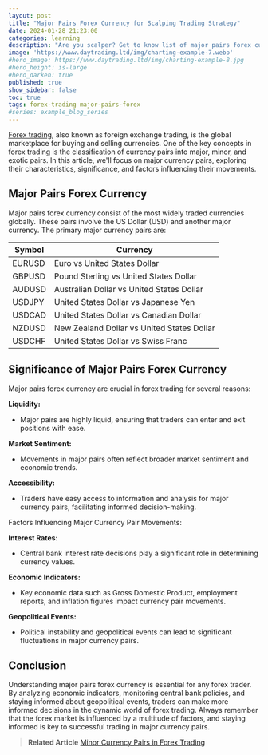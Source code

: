 ```yaml
---
layout: post
title: "Major Pairs Forex Currency for Scalping Trading Strategy"
date: 2024-01-28 21:23:00
categories: learning
description: "Are you scalper? Get to know list of major pairs forex currency for better understanding."
image: 'https://www.daytrading.ltd/img/charting-example-7.webp'
#hero_image: https://www.daytrading.ltd/img/charting-example-8.jpg
#hero_height: is-large
#hero_darken: true
published: true
show_sidebar: false
toc: true
tags: forex-trading major-pairs-forex
#series: example_blog_series
---
```


<a href="https://www.daytrading.ltd/learning/what-is-forex-trading">Forex trading</a>, also known as foreign exchange trading, is the global marketplace for buying and selling currencies. One of the key concepts in forex trading is the classification of currency pairs into major, minor, and exotic pairs. In this article, we'll focus on major currency pairs, exploring their characteristics, significance, and factors influencing their movements.

## Major Pairs Forex Currency
Major pairs forex currency consist of the most widely traded currencies globally. These pairs involve the US Dollar (USD) and another major currency. The primary major currency pairs are:

<table>
  <thead>
    <tr>
      <th>Symbol</th>
      <th>Currency</th>
    </tr>
  </thead>
  <tbody>
    <tr>
      <td>EURUSD</td>
      <td>Euro vs United States Dollar</td>
    </tr>
    <tr>
      <td>GBPUSD</td>
      <td>Pound Sterling vs United States Dollar</td>
    </tr>
    <tr>
      <td>AUDUSD</td>
      <td>Australian Dollar vs United States Dollar</td>
    </tr>
    <tr>
      <td>USDJPY</td>
      <td>United States Dollar vs Japanese Yen</td>
    </tr>
    <tr>
      <td>USDCAD</td>
      <td>United States Dollar vs Canadian Dollar</td>
    </tr>
    <tr>
      <td>NZDUSD</td>
      <td>New Zealand Dollar vs United States Dollar</td>
    </tr>
    <tr>
      <td>USDCHF</td>
      <td>United States Dollar vs Swiss Franc</td>
    </tr>
  </tbody>
</table>

## Significance of Major Pairs Forex Currency
Major pairs forex currency are crucial in forex trading for several reasons:

 <strong>Liquidity:</strong>
 * Major pairs are highly liquid, ensuring that traders can enter and exit positions with ease.
  
 <strong>Market Sentiment:</strong>
 * Movements in major pairs often reflect broader market sentiment and economic trends.

 <strong>Accessibility:</strong>
 * Traders have easy access to information and analysis for major currency pairs, facilitating informed decision-making.

Factors Influencing Major Currency Pair Movements:

 <strong>Interest Rates:</strong>
 * Central bank interest rate decisions play a significant role in determining currency values.

 <strong>Economic Indicators:</strong>
 * Key economic data such as Gross Domestic Product, employment reports, and inflation figures impact currency pair movements.

 <strong>Geopolitical Events:</strong>
 * Political instability and geopolitical events can lead to significant fluctuations in major currency pairs.

## Conclusion
Understanding major pairs forex currency is essential for any forex trader. By analyzing economic indicators, monitoring central bank policies, and staying informed about geopolitical events, traders can make more informed decisions in the dynamic world of forex trading. Always remember that the forex market is influenced by a multitude of factors, and staying informed is key to successful trading in major currency pairs.

> <strong>Related Article</strong>
> <a href="https://www.daytrading.ltd/learning/minor-currency-pairs-in-forex-trading">Minor Currency Pairs in Forex Trading</a>

<script type="application/ld+json">
{
  "@context": "https://schema.org",
  "@type": "FAQPage",
  "mainEntity": [
    {
      "@type": "Question",
      "name": "What are major currency pairs in forex trading?",
      "acceptedAnswer": {
        "@type": "Answer",
        "text": "Major currency pairs in forex trading involve the US Dollar (USD) and another major currency, representing the most widely traded currencies globally."
      }
    },
    {
      "@type": "Question",
      "name": "Which are the primary major currency pairs?",
      "acceptedAnswer": {
        "@type": "Answer",
        "text": "The primary major currency pairs include EUR/USD, USD/JPY, GBP/USD, USD/CHF, AUD/USD, and USD/CAD."
      }
    },
    {
      "@type": "Question",
      "name": "Why are major currency pairs significant in forex trading?",
      "acceptedAnswer": {
        "@type": "Answer",
        "text": "Major currency pairs are crucial due to their high liquidity, reflection of market sentiment, and accessibility for traders to make informed decisions."
      }
    },
    {
      "@type": "Question",
      "name": "What factors influence major currency pair movements?",
      "acceptedAnswer": {
        "@type": "Answer",
        "text": "Factors influencing major currency pairs include interest rates, economic indicators, and geopolitical events such as political instability."
      }
    },
    {
      "@type": "Question",
      "name": "How can traders analyze major currency pairs?",
      "acceptedAnswer": {
        "@type": "Answer",
        "text": "Traders can analyze major currency pairs by monitoring central bank policies, economic indicators, and staying informed about geopolitical events."
      }
    }
  ]
}
</script>